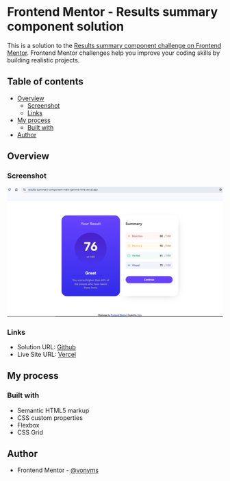 # Frontend Mentor - Results summary component solution

This is a solution to the [Results summary component challenge on Frontend Mentor](https://www.frontendmentor.io/challenges/results-summary-component-CE_K6s0maV). Frontend Mentor challenges help you improve your coding skills by building realistic projects. 

## Table of contents

- [Overview](#overview)
  - [Screenshot](#screenshot)
  - [Links](#links)
- [My process](#my-process)
  - [Built with](#built-with)
- [Author](#author)

## Overview

### Screenshot

![](./screenshot.png)

### Links

- Solution URL: [Github](https://github.com/vonyms/results-summary-component-main)
- Live Site URL: [Vercel](https://results-summary-component-main-gamma-nine.vercel.app/)

## My process

### Built with

- Semantic HTML5 markup
- CSS custom properties
- Flexbox
- CSS Grid

## Author

- Frontend Mentor - [@vonyms](https://www.frontendmentor.io/profile/yourusername)
